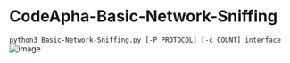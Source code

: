# CodeApha-Basic-Network-Sniffing
```python3 Basic-Network-Sniffing.py [-P PROTOCOL] [-c COUNT] interface```
![image](https://github.com/aliahmed1998/CodeApha-CyberSecurity-Tasks/assets/149100060/5aa4c90e-d1fb-4d3e-a08d-f15ec01c543c)

